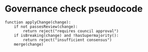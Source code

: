 # Governance check pseudocode

```pseudo
function applyChange(change):
    if not passesReview(change):
        return reject("requires council approval")
    if isBreaking(change) and !hasSupermajority():
        return reject("insufficient consensus")
    merge(change)
```
